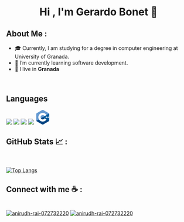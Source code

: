 <h1 align="center"><b>Hi , I'm Gerardo Bonet 👋 </b></h1>

## About Me :

- 🎓 Currently, I am studying for a degree in computer engineering at University of Granada.
- 🌱 I’m currently learning software development. 
- 🏡 I live in **Granada**

<br>

## Languages
  <img src="https://img.icons8.com/color/48/000000/html-5--v1.png"/> <img src="https://img.icons8.com/color/48/000000/css3.png"/> <img src="https://img.icons8.com/color/48/000000/javascript--v1.png"/>
  <img src="https://img.icons8.com/color/48/000000/mysql-logo.png"/> <img src="https://raw.githubusercontent.com/devicons/devicon/master/icons/cplusplus/cplusplus-original.svg" alt="cplusplus" width="40" height="40"/>

## GitHub Stats 📈 :

<br>

[![Top Langs](https://github-readme-stats.vercel.app/api/top-langs/?username=G3rarBonet&theme=algolia)](https://github.com/AnushkaWijegoonawardana97/github-readme-stats) 

## Connect with me ☕ : 
<br>
<a href="https://www.linkedin.com/in/gerardo-bonet-pérez-a9b599316" target="blank"><img align="center" src="https://img.icons8.com/fluency/48/000000/linkedin.png" alt="anirudh-rai-072732220" height="45" width="45" /></a>
<a href="mailto:gerardobonet25@gmail.com" target="blank"><img align="center" src="https://img.icons8.com/fluency/48/000000/apple-mail.png" alt="anirudh-rai-072732220" height="45" width="45" /></a>




